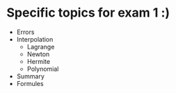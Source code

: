 # Specific topics for exam 1 :)
* Errors
* Interpolation
  * Lagrange
  * Newton
  * Hermite
  * Polynomial 
* Summary
* Formules
